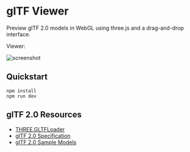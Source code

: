 # glTF Viewer

Preview glTF 2.0 models in WebGL using three.js and a drag-and-drop interface.

Viewer: 

![screenshot](*)

## Quickstart

```
npm install
npm run dev
```

## glTF 2.0 Resources

-   [THREE.GLTFLoader](https://threejs.org/docs/#examples/en/loaders/GLTFLoader)
-   [glTF 2.0 Specification](https://github.com/KhronosGroup/glTF/blob/master/specification/2.0/README.md)
-   [glTF 2.0 Sample Models](https://github.com/KhronosGroup/glTF-Sample-Models/tree/master/2.0/)


